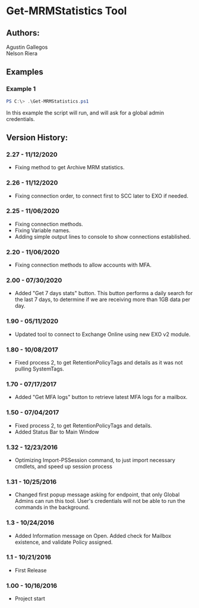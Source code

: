 ﻿# Get-MRMStatistics Tool

## Authors:  
Agustin Gallegos  
Nelson Riera  

## Examples  
### Example 1  
```powershell
PS C:\> .\Get-MRMStatistics.ps1
```
In this example the script will run, and will ask for a global admin credentials.  

## Version History:  
### 2.27 - 11/12/2020  
 - Fixing method to get Archive MRM statistics.

### 2.26 - 11/12/2020  
 - Fixing connection order, to connect first to SCC later to EXO if needed.  

### 2.25 - 11/06/2020  
 - Fixing connection methods.  
 - Fixing Variable names.  
 - Adding simple output lines to console to show connections established.  

### 2.20 - 11/06/2020  
 - Fixing connection methods to allow accounts with MFA.  

### 2.00 - 07/30/2020
 - Added "Get 7 days stats" button. This button performs a daily search for the last 7 days, to determine if we are receiving more than 1GB data per day.  

### 1.90 - 05/11/2020  
 - Updated tool to connect to Exchange Online using new EXO v2 module.  

### 1.80 - 10/08/2017  
 - Fixed process 2, to get RetentionPolicyTags and details as it was not pulling SystemTags.  

### 1.70 - 07/17/2017  
 - Added "Get MFA logs" button to retrieve latest MFA logs for a mailbox.  

### 1.50 - 07/04/2017  
 - Fixed process 2, to get RetentionPolicyTags and details.
 - Added Status Bar to Main Window

### 1.32 - 12/23/2016
 - Optimizing Import-PSSession command, to just import necessary cmdlets, and speed up session process

### 1.31 - 10/25/2016
 - Changed first popup message asking for endpoint, that only Global Admins can run this tool. User's credentials will not be able to run the commands in the background.

### 1.3  - 10/24/2016
 - Added Information message on Open. Added check for Mailbox existence, and validate Policy assigned.    

### 1.1  - 10/21/2016
 - First Release

###	1.00 - 10/16/2016
 - Project start